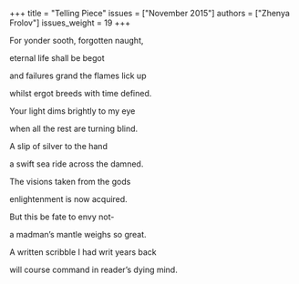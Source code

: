+++
title = "Telling Piece"
issues = ["November 2015"]
authors = ["Zhenya Frolov"]
issues_weight = 19
+++

For yonder sooth, forgotten naught,

eternal life shall be begot

and failures grand the flames lick up

whilst ergot breeds with time defined.

Your light dims brightly to my eye

when all the rest are turning blind.

A slip of silver to the hand

a swift sea ride across the damned.

The visions taken from the gods

enlightenment is now acquired.

But this be fate to envy not-

a madman’s mantle weighs so great.

A written scribble I had writ years back

will course command in reader’s dying mind.
